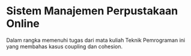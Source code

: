 # Sistem Manajemen Perpustakaan Online
Dalam rangka memenuhi tugas dari mata kuliah Teknik Pemrograman ini yang membahas kasus coupling dan cohesion.
